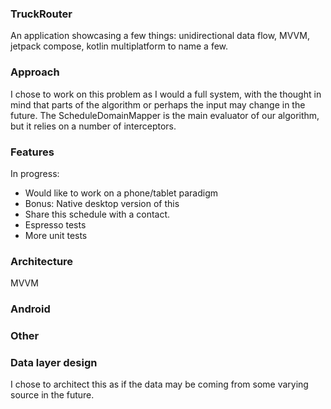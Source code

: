 ### TruckRouter 

An application showcasing a few things: unidirectional data flow, MVVM, jetpack compose, kotlin multiplatform to name a few.

### Approach

I chose to work on this problem as I would a full system, with the thought in mind that parts of the algorithm or perhaps the input may change
in the future. The ScheduleDomainMapper is the main evaluator of our algorithm, but it relies on a number of interceptors.


### Features

In progress:
  - Would like to work on a phone/tablet paradigm
  - Bonus: Native desktop version of this
  - Share this schedule with a contact.
  - Espresso tests
  - More unit tests

### Architecture

MVVM

### Android

### Other


### Data layer design

I chose to architect this as if the data may be coming from some varying source in the future. 